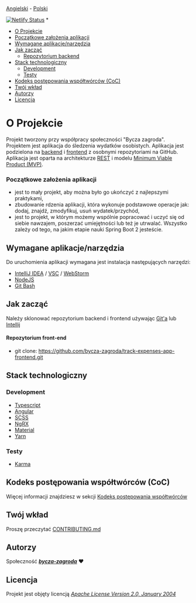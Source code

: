[Angielski](README.md) - [<ins>Polski</ins>](README.pl.md)

[![Netlify Status](https://api.netlify.com/api/v1/badges/877a40fe-be18-4706-afca-48fef282bfac/deploy-status)](https://app.netlify.com/sites/track-expenses-app-frontend/deploys)
* 
* [O Projekcie](#o-projekcie)
* [Początkowe założenia aplikacji](#zalozenia)
* [Wymagane aplikacje/narzędzia](#wymagane-aplikacje-narzedzia)
* [Jak zacząć](#jak-zaczacz)
  - [Repozytorium backend](#repozytorium-front-end)
* [Stack technologiczny](#stack-technologiczny)
  - [Development](#development)
  - [Testy](#testy)
* [Kodeks postępowania współtwórców (CoC)](#kodeks-post-powania-wsp--tw-rc-w--coc-)
* [Twój wkład](#tw-j-wk-ad)
* [Autorzy](#autorzy)
* [Licencja](#licencja)

# O Projekcie
Projekt tworzony przy współpracy społeczności "Bycza zagroda".
Projektem jest aplikacja do śledzenia wydatków osobistych. Aplikacja jest podzielona na
[backend](https://github.com/bycza-zagroda/track-expenses-app-backend) i [<ins>frontend</ins>](https://github.com/bycza-zagroda/track-expenses-app-frontend) z osobnymi repozytoriami na GitHub. Aplikacja jest oparta na architekturze [REST](https://en.wikipedia.org/wiki/Representational_state_transfer)
i modelu [Minimum Viable Product (MVP)](https://en.wikipedia.org/wiki/Minimum_viable_product).

### Początkowe założenia aplikacji
- jest to mały projekt, aby można było go ukończyć z najlepszymi praktykami,
- zbudowanie rdzenia aplikacji, która wykonuje podstawowe operacje jak: dodaj, znajdź, zmodyfikuj, usuń wydatek/przychód,
- jest to projekt, w którym możemy wspólnie popracować i uczyć się od siebie nawzajem, poszerzać umiejętności lub
  też je utrwalać. Wszystko zależy od tego, na jakim etapie nauki Spring Boot 2 jesteście.

## Wymagane aplikacje/narzędzia
Do uruchomienia aplikacji wymagana jest instalacja następujących narzędzi:
- [IntelliJ IDEA](https://www.jetbrains.com/idea/) / [VSC](https://code.visualstudio.com/) / [WebStorm](https://www.jetbrains.com/webstorm/)
- [NodeJS](https://nodejs.org/en/)
- [Git Bash](https://git-scm.com/downloads)

## Jak zacząć
Należy sklonować repozytorium backend i frontend używając [Git'a](https://git-scm.com/) lub [Intellij](https://www.jetbrains.com/idea/)

#### Repozytorium front-end
- git clone: https://github.com/bycza-zagroda/track-expenses-app-frontend.git

## Stack technologiczny

### Development
- [Typescript](https://www.typescriptlang.org/)
- [Angular](https://angular.io/)
- [SCSS](https://sass-lang.com/)
- [NgRX](https://ngrx.io/)
- [Material](https://material.angular.io/)
- [Yarn](https://yarnpkg.com/)

### Testy
- [Karma](https://angular.io/guide/testing)

## Kodeks postępowania współtwórców (CoC)
Więcej informacji znajdziesz w sekcji [Kodeks postępowania współtwórców](doc/CODE_OF_CONDUCT.pl.md)

## Twój wkład
Proszę przeczytać [CONTRIBUTING.md](doc/CONTRIBUTING.md)

## Autorzy
Społeczność [**_bycza-zagroda_**](https://github.com/orgs/bycza-zagroda/people) ❤

## Licencja
Projekt jest objęty licencją [_Apache License Version 2.0, January 2004_](doc/LICENSE)
